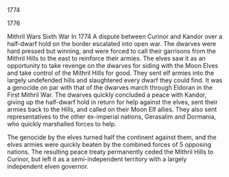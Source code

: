 1774


1776



Mithril Wars Sixth War
In 1774 A dispute between Curinor and Kandor over a half-dwarf hold on the border escalated into open war.  The dwarves were hard pressed but winning, and were forced to call their garrisons from the Mithril Hills to the east to reinforce their armies.  The elves saw it as an opportunity to take revenge on the dwarves for siding with the Moon Elves and take control of the Mithril Hills for good.  They sent elf armies into the largely undefended hills and slaughtered every dwarf they could find.  It was a genocide on par with that of the dwarves march through Eldoran in the First Mithril War.  The dwarves quickly concluded a peace with Kandor, giving up the half-dwarf hold in return for help against the elves, sent their armies back to the Hills, and called on their Moon Elf allies.  They also sent representatives to the other ex-imperial nations, Gerasalim and Dormania, who quickly marshalled forces to help.

The genocide by the elves turned half the continent against them, and the elves armies were quickly beaten by the combined forces of 5 opposing nations.  The resulting peace treaty permanently ceded the Mithril Hills to Curinor, but left it as a semi-independent territory with a largely independent elven governor.
